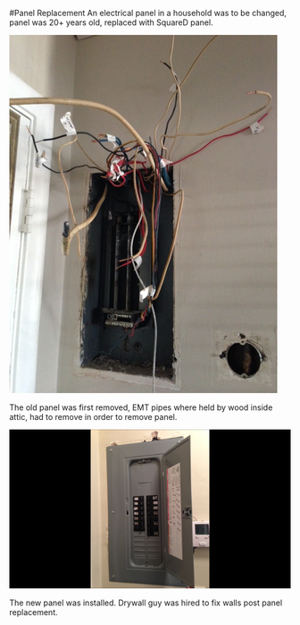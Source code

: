 #Panel Replacement
An electrical panel in a household was to be changed,
panel was 20+ years old, replaced with SquareD panel.

![alt text](https://github.com/Grecopintoanguita/Work-Projects/blob/master/images/PanelOld.JPG "Old Panel to be replaced")

The old panel was first removed, EMT pipes where held by wood
inside attic, had to remove in order to remove panel.

![alt text](https://github.com/Grecopintoanguita/Work-Projects/blob/master/images/PanelNew.PNG "New Panel")

The new panel was installed. Drywall guy was hired to fix
walls post panel replacement.
